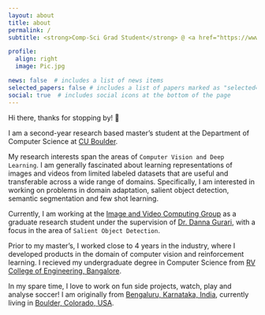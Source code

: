 ```yaml
---
layout: about
title: about
permalink: /
subtitle: <strong>Comp-Sci Grad Student</strong> @ <a href="https://www.colorado.edu/cs/">University of Colorado Boulder</a> <br> <code> CS Endowed Founder's Fellowship Winner (2022-2023) <br> </code> <strong>Previously:</strong> Sr. Data Scientist @ <a href="https://www.makemytrip.com/">MakeMyTrip.com</a> · Data Scientist @ <a href="https://www.ge.com/">General Electric Digital</a>

profile:
  align: right
  image: Pic.jpg

news: false  # includes a list of news items
selected_papers: false # includes a list of papers marked as "selected={true}"
social: true  # includes social icons at the bottom of the page
---
```


Hi there, thanks for stopping by! 👋

I am a second-year research based master’s student at the Department of Computer Science at <a href="https://www.colorado.edu/cs/">CU Boulder</a>.

My research interests span the areas of `Computer Vision and Deep Learning`. I am generally fascinated about learning representations of images and videos from limited labeled datasets that are useful and transferable across a wide range of domains. Specifically, I am interested in working on problems in domain adaptation, salient object detection, semantic segmentation and few shot learning. 

Currently, I am working at the <a href="https://home.cs.colorado.edu/~DrG/IVC_Group.html">Image and Video Computing Group</a> as a graduate research student under the supervision of <a href="https://home.cs.colorado.edu/~DrG/AboutMe.html">Dr. Danna Gurari</a>, with a focus in the area of `Salient Object Detection`.

Prior to my master’s, I worked close to 4 years in the industry, where I developed products in the domain of computer vision and reinforcement learning. I recieved my undergraduate degree in Computer Science from <a href="https://www.rvce.edu.in/">RV College of Engineering, Bangalore</a>.

In my spare time, I love to work on fun side projects, watch, play and analyse soccer! I am originally from <a href="https://www.britannica.com/place/Bangalore-India">Bengaluru, Karnataka, India</a>, currently living in <a href="https://bouldercolorado.gov/">Boulder, Colorado, USA</a>.

<script type='text/javascript' id='clustrmaps' src='//cdn.clustrmaps.com/map_v2.js?cl=0e1633&w=250&t=n&d=nyNO6NilZLlUiLF9C7O-WsmaDjxge2Dw_q4p99sQBmY&co=0b4975&cmo=3acc3a&cmn=ff5353&ct=cdd4d9'></script>